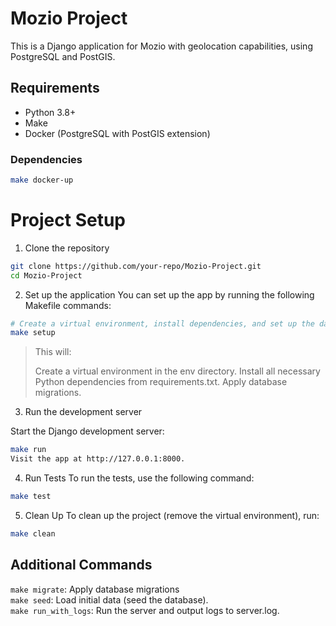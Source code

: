 # Mozio Project

This is a Django application for Mozio with geolocation capabilities, using PostgreSQL and PostGIS.

## Requirements

- Python 3.8+
- Make
- Docker (PostgreSQL with PostGIS extension)

### Dependencies

```bash
make docker-up
```

# Project Setup

1. Clone the repository

```bash
git clone https://github.com/your-repo/Mozio-Project.git
cd Mozio-Project
```

2. Set up the application
You can set up the app by running the following Makefile commands:

```bash
# Create a virtual environment, install dependencies, and set up the database
make setup
```

> This will:
>
> Create a virtual environment in the env directory.
> Install all necessary Python dependencies from requirements.txt.
> Apply database migrations.

3. Run the development server

Start the Django development server:

```bash
make run
Visit the app at http://127.0.0.1:8000.
```

4. Run Tests
To run the tests, use the following command:

```bash
make test
```

5. Clean Up
To clean up the project (remove the virtual environment), run:

```bash
make clean
```

## Additional Commands

`make migrate`: Apply database migrations </br>
`make seed`: Load initial data (seed the database). </br>
`make run_with_logs`: Run the server and output logs to server.log.
